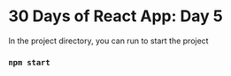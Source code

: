 # 30 Days of React App: Day 5

In the project directory, you can run to start the project

### `npm start`
